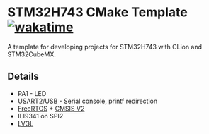 # STM32H743 CMake Template [![wakatime](https://wakatime.com/badge/user/fbf439cc-9e02-45cc-bb7f-21ca6fd95e8d/project/f985af85-c488-46b1-bfa1-013a09d145e9.svg)](https://wakatime.com/badge/user/fbf439cc-9e02-45cc-bb7f-21ca6fd95e8d/project/f985af85-c488-46b1-bfa1-013a09d145e9)

A template for developing projects for STM32H743 with CLion and STM32CubeMX.

## Details

+ PA1 - LED
+ USART2/USB - Serial console, printf redirection
+ [FreeRTOS](https://www.freertos.org/) + [CMSIS V2](https://www.keil.com/pack/doc/CMSIS/RTOS2/html/index.html)
+ ILI9341 on SPI2
+ [LVGL](https://lvgl.io/)